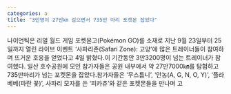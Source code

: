 ```yaml
---
categories: a
title: "3만명이 27만㎞ 걸으면서 735만 마리 포켓몬 잡았다"
---
```

나이언틱은 리얼 월드 게임 포켓몬고(Pokémon GO)를 소재로 지난 9월 23일부터 25일까지 열린 라이브 이벤트 ‘사파리존(Safari Zone): 고양’에 많은 트레이너들이 참여하며 뜨거운 호응을 얻었다고 4일 밝혔다.이 기간동안 3만3200명이 넘는 트레이너가 참여했다. 일산 호수공원에 모인 참가자들은 공원 내부에서 약 27만7000㎞를 탐험하고 735만마리가 넘는 포켓몬을 잡았다.참가자들은 ‘무스틈니’, ‘안농(A, G, N, O, Y)’, ‘플라베베(파란 꽃)’, 사파리 모자를 쓴 ‘피카츄’와 같은 포켓몬들을 만나며 고